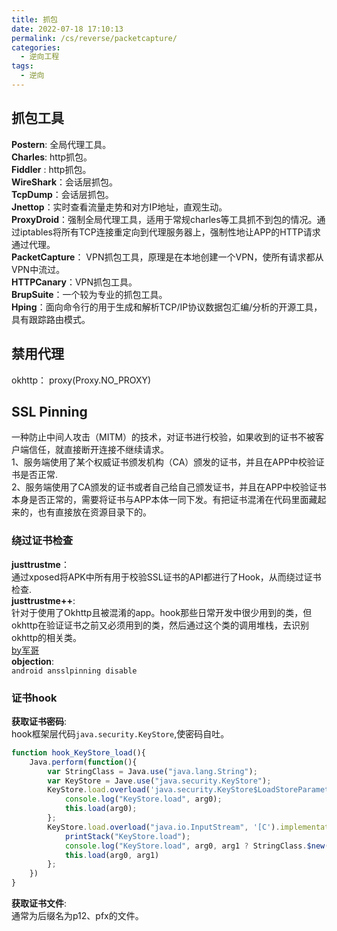 ```yaml
---
title: 抓包
date: 2022-07-18 17:10:13
permalink: /cs/reverse/packetcapture/
categories: 
  - 逆向工程
tags: 
  - 逆向
---
```


## 抓包工具
**Postern**: 全局代理工具。  
**Charles**: http抓包。  
**Fiddler**  : http抓包。  
**WireShark**：会话层抓包。  
**TcpDump**：会话层抓包。  
**Jnettop**：实时查看流量走势和对方IP地址，直观生动。  
**ProxyDroid**：强制全局代理工具，适用于常规charles等工具抓不到包的情况。通过iptables将所有TCP连接重定向到代理服务器上，强制性地让APP的HTTP请求通过代理。  
**PacketCapture**： VPN抓包工具，原理是在本地创建一个VPN，使所有请求都从VPN中流过。  
**HTTPCanary**：VPN抓包工具。  
**BrupSuite**：一个较为专业的抓包工具。  
**Hping**：面向命令行的用于生成和解析TCP/IP协议数据包汇编/分析的开源工具，具有跟踪路由模式。  
## 禁用代理
okhttp： proxy(Proxy.NO_PROXY)
## SSL Pinning
一种防止中间人攻击（MITM）的技术，对证书进行校验，如果收到的证书不被客户端信任，就直接断开连接不继续请求。  
1、服务端使用了某个权威证书颁发机构（CA）颁发的证书，并且在APP中校验证书是否正常.  
2、服务端使用了CA颁发的证书或者自己给自己颁发证书，并且在APP中校验证书本身是否正常的，需要将证书与APP本体一同下发。有把证书混淆在代码里面藏起来的，也有直接放在资源目录下的。  

### 绕过证书检查
**justtrustme**：  
通过xposed将APK中所有用于校验SSL证书的API都进行了Hook，从而绕过证书检查.  
**justtrustme++**:  
针对于使用了Okhttp且被混淆的app。hook那些日常开发中很少用到的类，但okhttp在验证证书之前又必须用到的类，然后通过这个类的调用堆栈，去识别okhttp的相关类。  
[by军哥](https://github.com/JunGe-Y/JustTrustMePP)  
**objection**:  
`android ansslpinning disable`
### 证书hook
**获取证书密码**:  
hook框架层代码`java.security.KeyStore`,使密码自吐。
```javascript
function hook_KeyStore_load(){
	Java.perform(function(){
		var StringClass = Java.use("java.lang.String");
		var KeyStore = Jave.use("java.security.KeyStore");
		KeyStore.load.overload('java.security.KeyStore$LoadStoreParameter').implementation = function (arg0){
			console.log("KeyStore.load", arg0);
			this.load(arg0);
		};
		KeyStore.load.overload("java.io.InputStream", '[C').implementation = function (arg0, arg1){
			printStack("KeyStore.load");
			console.log("KeyStore.load", arg0, arg1 ? StringClass.$new(arg1):null);
			this.load(arg0, arg1)
		};
	})
}
```
**获取证书文件**:  
通常为后缀名为p12、pfx的文件。
